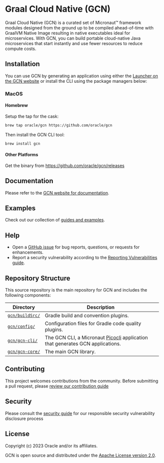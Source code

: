 # Graal Cloud Native (GCN)

Graal Cloud Native (GCN) is a curated set of Micronaut™ framework modules designed from the ground up to be compiled ahead-of-time with GraalVM Native Image resulting in native executables ideal for microservices.
With GCN, you can build portable cloud-native Java microservices that start instantly and use fewer resources to reduce compute costs.

## Installation

You can use GCN by generating an application using either the [Launcher on the GCN website][launcher] or install the CLI using the package managers below:

### MacOS

#### Homebrew

Setup the tap for the cask:

```sh
brew tap oracle/gcn https://github.com/oracle/gcn
```

Then install the GCN CLI tool:

```sh
brew install gcn
```

#### Other Platforms

Get the binary from https://github.com/oracle/gcn/releases  

## Documentation

Please refer to the [GCN website for documentation][docs].

## Examples

Check out our collection of [guides and examples][guides].

## Help

* Open a [GitHub issue][issues] for bug reports, questions, or requests for enhancements.
* Report a security vulnerability according to the [Reporting Vulnerabilities guide][reporting-vulnerabilities].

## Repository Structure

This source repository is the main repository for GCN and includes the following components:

Directory | Description
------------ | -------------
[`gcn/buildSrc/`](gcn/buildSrc/) | Gradle build and convention plugins.
[`gcn/config/`](gcn/config/) | Configuration files for Gradle code quality plugins.
[`gcn/gcn-cli/`](gcn/gcn-cli/) | The GCN CLI, a Micronaut [Picocli](https://picocli.info/) application that generates GCN applications.
[`gcn/gcn-core/`](gcn/gcn-core/) | The main GCN library.

## Contributing

This project welcomes contributions from the community. Before submitting a pull request, please [review our contribution guide](./CONTRIBUTING.md)

## Security

Please consult the [security guide](./SECURITY.md) for our responsible security vulnerability disclosure process

## License

Copyright (c) 2023 Oracle and/or its affiliates.

GCN is open source and distributed under the [Apache License version 2.0](LICENSE.txt).

[docs]: https://www.graal.cloud/gcn/
[guides]: https://www.graal.cloud/gcn/guides/
[issues]: https://github.com/oracle/gcn/issues
[launcher]: https://www.graal.cloud/gcn/launcher/
[reporting-vulnerabilities]: https://www.oracle.com/corporate/security-practices/assurance/vulnerability/reporting.html
